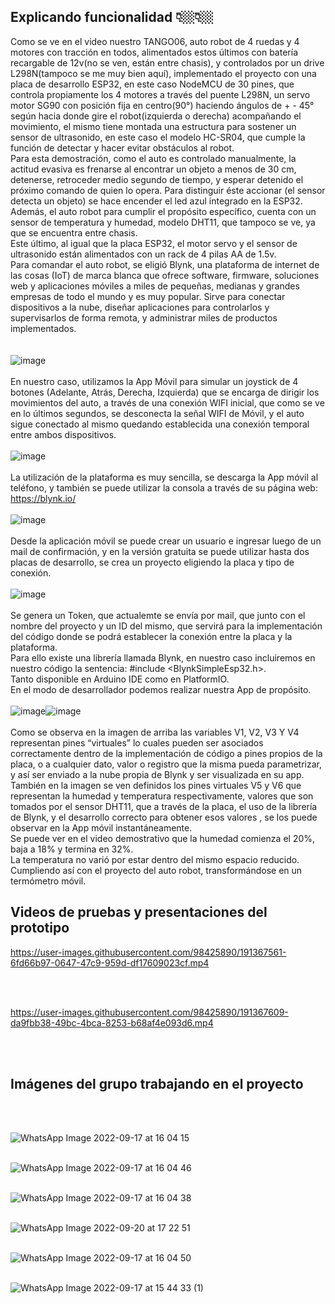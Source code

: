 ## **Explicando funcionalidad** 👇🏼👇🏼

Como se ve en el video nuestro TANGO06, auto robot de 4 ruedas y 4 motores con tracción en todos, alimentados estos últimos con batería recargable de 12v(no se ven, están entre chasis), y controlados por un drive L298N(tampoco se me muy bien aquí), implementado el proyecto con una placa de desarrollo ESP32, en este caso NodeMCU
de 30 pines, que controla propiamente los 4 motores a  través del puente L298N, un servo motor SG90 con posición fija en centro(90°) haciendo ángulos de + - 45° según hacia donde gire el robot(izquierda o derecha) acompañando el movimiento, el mismo tiene montada una estructura para sostener un sensor de ultrasonido, en este caso el modelo HC-SR04, que cumple la función de detectar y hacer evitar obstáculos al robot.<br />
Para esta demostración, como el auto es controlado manualmente, la actitud evasiva es frenarse al encontrar un objeto a menos de 30 cm, detenerse, retroceder medio segundo de tiempo, y esperar detenido el próximo comando de quien lo opera. Para distinguir éste accionar (el sensor detecta un objeto) se hace encender el led azul integrado en la ESP32.<br />
Además, el auto robot para cumplir el propósito específico, cuenta con un sensor de temperatura y humedad, modelo DHT11, que tampoco se ve, ya que se encuentra entre chasis.<br />
Este último, al igual que la placa ESP32, el motor servo y el sensor de ultrasonido están alimentados con un rack de 4 pilas AA de 1.5v.<br />
Para comandar el auto robot, se eligió Blynk, una plataforma de internet de las cosas (IoT) de marca blanca que ofrece software, firmware, soluciones web y aplicaciones móviles a miles de pequeñas, medianas y grandes empresas de todo el mundo y es muy popular. Sirve para conectar dispositivos a la nube, diseñar aplicaciones para controlarlos y supervisarlos de forma remota, y administrar miles de productos implementados.<br />
<br />
<br />
![image](https://user-images.githubusercontent.com/110072008/191876814-94c83670-7be3-4e1f-b07f-95930612ebd9.png)
<br />
<br />
En nuestro caso, utilizamos la App Móvil para simular un joystick de 4 botones (Adelante, Atrás, Derecha, Izquierda) que se encarga de dirigir los movimientos del auto, a través de una conexión WIFI inicial, que como se ve en lo últimos segundos, se desconecta la señal WIFI de Móvil, y el auto sigue conectado al mismo quedando establecida una conexión temporal entre ambos dispositivos.<br />
<br />
![image](https://user-images.githubusercontent.com/110072008/191876867-575621bb-593d-4b52-b6c6-858d929e413c.png)
<br />
<br />
La utilización de la plataforma es muy sencilla, se descarga la App móvil al teléfono, y también se puede utilizar la consola a través de su página web: https://blynk.io/
<br />
<br />
![image](https://user-images.githubusercontent.com/110072008/191876890-fa9d3a08-e84d-4260-8c8e-85aacb63b57e.png)
<br />
<br />
Desde la aplicación móvil se puede crear un usuario e ingresar luego de un mail de confirmación, y en la versión gratuita se puede utilizar hasta dos placas de desarrollo, se crea un proyecto eligiendo la placa y tipo de conexión.
<br />
<br />
![image](https://user-images.githubusercontent.com/110072008/191876945-18d71c92-c226-43a7-abc6-827489168435.png)
<br />
<br />
Se genera un Token, que actualemte se envía por mail, que junto con el nombre del proyecto y un ID del mismo, que servirá para la implementación del código donde se podrá establecer la conexión entre la placa y la plataforma.<br />
Para ello existe una librería llamada Blynk, en nuestro caso incluiremos en nuestro código la sentencia: #include <BlynkSimpleEsp32.h>.<br />
Tanto disponible en Arduino IDE como en PlatformIO.<br />
En el modo de desarrollador podemos realizar nuestra App de propósito.
<br />
<br />
![image](https://user-images.githubusercontent.com/110072008/191877034-02e608a8-be61-4262-9964-5409d4dbeed1.png)![image](https://user-images.githubusercontent.com/110072008/191877041-1052e541-03a1-4769-acea-71002d540292.png)
<br />
<br />
Como se observa en la imagen de arriba las variables V1, V2, V3 Y V4 representan pines “virtuales” lo cuales pueden ser asociados correctamente dentro de la implementación de código a pines propios de la placa, o a cualquier dato, valor o registro que la misma pueda parametrizar, y así ser enviado a la nube propia de Blynk y ser visualizada en su app.<br />
También en la imagen se ven definidos los pines virtuales V5 y V6 que representan la humedad y temperatura respectivamente, valores que son tomados por el sensor DHT11, que a través de la placa, el uso de la librería de Blynk, y el desarrollo correcto para obtener esos valores , se los puede observar en la App móvil instantáneamente.<br />
Se puede ver en el video demostrativo que la humedad comienza el 20%, baja a 18% y termina en 32%.<br />
La temperatura no varió por estar dentro del mismo espacio reducido.<br />
Cumpliendo así con el proyecto del auto robot, transformándose en un termómetro móvil.<br />




## **Videos de pruebas y presentaciones del prototipo**<br />



https://user-images.githubusercontent.com/98425890/191367561-6fd66b97-0647-47c9-959d-df17609023cf.mp4

<br />
<br />

https://user-images.githubusercontent.com/98425890/191367609-da9fbb38-49bc-4bca-8253-b68af4e093d6.mp4

<br />
<br />

## **Imágenes del grupo trabajando en el proyecto**<br />
<br />
<br />

![WhatsApp Image 2022-09-17 at 16 04 15](https://user-images.githubusercontent.com/98425890/191368559-6df27015-76ac-408a-ae79-1ab5fd8a80e6.jpeg)
<br />
<br />

![WhatsApp Image 2022-09-17 at 16 04 46](https://user-images.githubusercontent.com/98425890/191368613-cdbcae79-39bc-45d6-a909-bfa6c4540df6.jpeg)
<br />
<br />

![WhatsApp Image 2022-09-17 at 16 04 38](https://user-images.githubusercontent.com/98425890/191368639-1290b414-f41e-421d-98fd-d11e5f769457.jpeg)
<br />
<br />

![WhatsApp Image 2022-09-20 at 17 22 51](https://user-images.githubusercontent.com/98425890/191368722-465be86f-c426-4979-a1b3-4c5012962953.jpeg)
<br />
<br />

![WhatsApp Image 2022-09-17 at 16 04 50](https://user-images.githubusercontent.com/98425890/191368845-26c05d34-f616-4c9e-b4af-32c581fb60df.jpeg)
<br />
<br />

![WhatsApp Image 2022-09-17 at 15 44 33 (1)](https://user-images.githubusercontent.com/98425890/191368908-09ecfc80-a959-4b6e-963b-1db0ea97e15c.jpeg)

